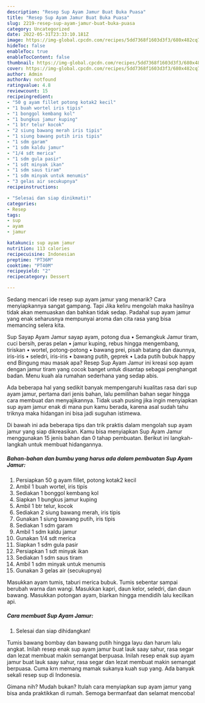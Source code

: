 ```yaml
---
description: "Resep Sup Ayam Jamur Buat Buka Puasa"
title: "Resep Sup Ayam Jamur Buat Buka Puasa"
slug: 2219-resep-sup-ayam-jamur-buat-buka-puasa
category: Uncategorized
date: 2022-05-31T23:33:10.181Z
image: https://img-global.cpcdn.com/recipes/5dd7368f1603d3f3/680x482cq70/sup-ayam-jamur-foto-resep-utama.jpg
hideToc: false
enableToc: true
enableTocContent: false
thumbnail: https://img-global.cpcdn.com/recipes/5dd7368f1603d3f3/680x482cq70/sup-ayam-jamur-foto-resep-utama.jpg
cover: https://img-global.cpcdn.com/recipes/5dd7368f1603d3f3/680x482cq70/sup-ayam-jamur-foto-resep-utama.jpg
author: Admin
authorAv: notfound
ratingvalue: 4.8
reviewcount: 15
recipeingredient:
- "50 g ayam fillet potong kotak2 kecil"
- "1 buah wortel iris tipis"
- "1 bonggol kembang kol"
- "1 bungkus jamur kuping"
- "1 btr telur kocok"
- "2 siung bawang merah iris tipis"
- "1 siung bawang putih iris tipis"
- "1 sdm garam"
- "1 sdm kaldu jamur"
- "1/4 sdt merica"
- "1 sdm gula pasir"
- "1 sdt minyak ikan"
- "1 sdm saus tiram"
- "1 sdm minyak untuk menumis"
- "3 gelas air secukupnya"
recipeinstructions:

- "Selesai dan siap dinikmati!"
categories:
- Resep
tags:
- sup
- ayam
- jamur

katakunci: sup ayam jamur 
nutrition: 113 calories
recipecuisine: Indonesian
preptime: "PT36M"
cooktime: "PT40M"
recipeyield: "2"
recipecategory: Dessert

---
```



Sedang mencari ide resep sup ayam jamur yang menarik? Cara menyiapkannya sangat gampang. Tapi Jika keliru mengolah maka hasilnya tidak akan memuaskan dan bahkan tidak sedap. Padahal sup ayam jamur yang enak seharusnya mempunyai aroma dan cita rasa yang bisa memancing selera kita.


Sup Sayap Ayam Jamur sayap ayam, potong dua • Semangkuk Jamur tiram, cuci bersih, peras pelan • jamur kuping, rebus hingga mengembang, tiriskan • wortel, potong-potong • bawang prei, pisah batang dan daunnya, iris-iris • seledri, iris-iris • bawang putih, geprek • Lada putih bubuk happy end Bingung mau masak apa? Resep Sup Ayam Jamur ini kreasi sop ayam dengan jamur tiram yang cocok banget untuk disantap sebagai penghangat badan. Menu kuah ala rumahan sederhana yang sedap abis.

Ada beberapa hal yang sedikit banyak mempengaruhi kualitas rasa dari sup ayam jamur, pertama dari jenis bahan, lalu pemilihan bahan segar hingga cara membuat dan menyajikannya. Tidak usah pusing jika ingin menyiapkan sup ayam jamur enak di mana pun kamu berada, karena asal sudah tahu triknya maka hidangan ini bisa jadi suguhan istimewa.


Di bawah ini ada beberapa tips dan trik praktis dalam mengolah sup ayam jamur yang siap dikreasikan. Kamu bisa menyiapkan Sup Ayam Jamur menggunakan 15 jenis bahan dan 0 tahap pembuatan. Berikut ini langkah-langkah untuk membuat hidangannya.

<!--inarticleads1-->

##### Bahan-bahan dan bumbu yang harus ada dalam pembuatan Sup Ayam Jamur:

1. Persiapkan 50 g ayam fillet, potong kotak2 kecil
1. Ambil 1 buah wortel, iris tipis
1. Sediakan 1 bonggol kembang kol
1. Siapkan 1 bungkus jamur kuping
1. Ambil 1 btr telur, kocok
1. Sediakan 2 siung bawang merah, iris tipis
1. Gunakan 1 siung bawang putih, iris tipis
1. Sediakan 1 sdm garam
1. Ambil 1 sdm kaldu jamur
1. Gunakan 1/4 sdt merica
1. Siapkan 1 sdm gula pasir
1. Persiapkan 1 sdt minyak ikan
1. Sediakan 1 sdm saus tiram
1. Ambil 1 sdm minyak untuk menumis
1. Gunakan 3 gelas air (secukupnya)


Masukkan ayam tumis, taburi merica bubuk. Tumis sebentar sampai berubah warna dan wangi. Masukkan kapri, daun kelor, seledri, dan daun bawang. Masukkan potongan ayam, biarkan hingga mendidih lalu kecilkan api. 

<!--inarticleads2-->

##### Cara membuat Sup Ayam Jamur:


1. Selesai dan siap dihidangkan!

Tumis bawang bombay dan bawang putih hingga layu dan harum lalu angkat. Inilah resep enak sup ayam jamur buat lauk saay sahur, rasa segar dan lezat membuat makin semangat berpuasa. Inilah resep enak sup ayam jamur buat lauk saay sahur, rasa segar dan lezat membuat makin semangat berpuasa. Cuma krn memang mamak sukanya kuah sup yang. Ada banyak sekali resep sup di Indonesia. 

Gimana nih? Mudah bukan? Itulah cara menyiapkan sup ayam jamur yang bisa anda praktikkan di rumah. Semoga bermanfaat dan selamat mencoba!
